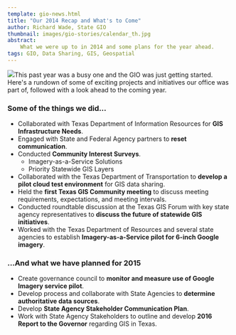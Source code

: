 ```yaml
---
template: gio-news.html
title: "Our 2014 Recap and What's to Come"
author: Richard Wade, State GIO
thumbnail: images/gio-stories/calendar_th.jpg
abstract:
    What we were up to in 2014 and some plans for the year ahead.
tags: GIO, Data Sharing, GIS, Geospatial
---
```


<p><img class="pull-right" src="{{thumbnail}}">This past year was a busy one and the GIO was just getting started. Here's a rundown of some of exciting projects and initiatives our office was part of, followed with a look ahead to the coming year.</p>

### Some of the things we did...

- Collaborated with Texas Department of Information Resources for **GIS Infrastructure Needs**.
- Engaged with State and Federal Agency partners to **reset communication**.
- Conducted **Community Interest Surveys**.
    - Imagery-as-a-Service Solutions
    - Priority Statewide GIS Layers
- Collaborated with the Texas Department of Transportation to **develop a pilot cloud test environment** for GIS data sharing.
- Held the **first Texas GIS Community meeting** to discuss meeting requirements, expectations, and meeting intervals.
- Conducted roundtable discussion at the Texas GIS Forum with key state agency representatives to **discuss the future of statewide GIS initiatives**.
- Worked with the Texas Department of Resources and several state agencies to establish **Imagery-as-a-Service pilot for 6-inch Google imagery**.

### ...And what we have planned for 2015
- Create governance council to **monitor and measure use of Google Imagery service pilot**.
- Develop process and collaborate with State Agencies to **determine authoritative data sources**.
- Develop **State Agency Stakeholder Communication Plan**.
- Work with State Agency Stakeholders to outline and develop **2016 Report to the Governor** regarding GIS in Texas.